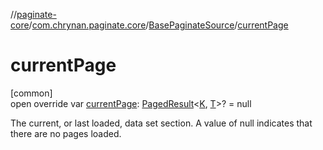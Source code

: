 //[paginate-core](../../../index.md)/[com.chrynan.paginate.core](../index.md)/[BasePaginateSource](index.md)/[currentPage](current-page.md)

# currentPage

[common]\
open override var [currentPage](current-page.md): [PagedResult](../-paged-result/index.md)&lt;[K](index.md), [T](index.md)&gt;? = null

The current, or last loaded, data set section. A value of null indicates that there are no pages loaded.

